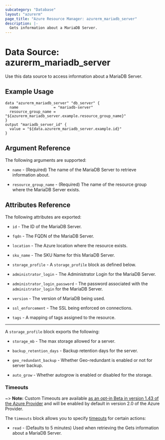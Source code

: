 ```yaml
---
subcategory: "Database"
layout: "azurerm"
page_title: "Azure Resource Manager: azurerm_mariadb_server"
description: |-
  Gets information about a MariaDB Server.
---
```


# Data Source: azurerm_mariadb_server

Use this data source to access information about a MariaDB Server.

## Example Usage

```hcl
data "azurerm_mariadb_server" "db_server" {
  name                = "mariadb-server"
  resource_group_name = "${azurerm_mariadb_server.example.resource_group_name}"
}
output "mariadb_server_id" {
  value = "${data.azurerm_mariadb_server.example.id}"
}
```

## Argument Reference

The following arguments are supported:

* `name` - (Required) The name of the MariaDB Server to retrieve information about.

* `resource_group_name` - (Required) The name of the resource group where the MariaDB Server exists.

## Attributes Reference

The following attributes are exported:

* `id` - The ID of the MariaDB Server.

* `fqdn` - The FQDN of the MariaDB Server.

* `location` - The Azure location where the resource exists.

* `sku_name` - The SKU Name for this MariaDB Server. 

* `storage_profile` - A `storage_profile` block as defined below.

* `administrator_login` - The Administrator Login for the MariaDB Server.

* `administrator_login_password` - The password associated with the `administrator_login` for the MariaDB Server.

* `version` - The version of MariaDB being used.

* `ssl_enforcement` - The SSL being enforced on connections.

* `tags` - A mapping of tags assigned to the resource.
---

A `storage_profile` block exports the following:

* `storage_mb` - The max storage allowed for a server.

* `backup_retention_days` - Backup retention days for the server.

* `geo_redundant_backup` - Whether Geo-redundant is enabled or not for server backup.

* `auto_grow` - Whether autogrow is enabled or disabled for the storage.

### Timeouts

~> **Note:** Custom Timeouts are available [as an opt-in Beta in version 1.43 of the Azure Provider](/docs/providers/azurerm/guides/2.0-beta.html) and will be enabled by default in version 2.0 of the Azure Provider.

The `timeouts` block allows you to specify [timeouts](https://www.terraform.io/docs/configuration/resources.html#timeouts) for certain actions:

* `read` - (Defaults to 5 minutes) Used when retrieving the   Gets information about a MariaDB Server.
